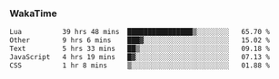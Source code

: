 ### WakaTime

<!--START_SECTION:waka-->

```txt
Lua          39 hrs 48 mins  ████████████████▒░░░░░░░░   65.70 %
Other        9 hrs 6 mins    ███▓░░░░░░░░░░░░░░░░░░░░░   15.02 %
Text         5 hrs 33 mins   ██▒░░░░░░░░░░░░░░░░░░░░░░   09.18 %
JavaScript   4 hrs 19 mins   █▓░░░░░░░░░░░░░░░░░░░░░░░   07.13 %
CSS          1 hr 8 mins     ▒░░░░░░░░░░░░░░░░░░░░░░░░   01.88 %
```

<!--END_SECTION:waka-->
